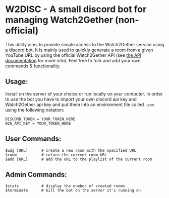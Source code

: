 # W2DISC - A small discord bot for managing Watch2Gether (non-official)

This utility aims to provide simple access to the Watch2Gether service using a discord bot.
It is mainly used to quickly generate a room from a given YouTube URL by using the official Watch2Gether API (see [the API documentation](https://community.w2g.tv/t/watch2gether-api-documentation/133767) for more info).
Feel free to fork and add your own commands & functionality.

## Usage:

Install on the server of your choice or run locally on your computer.
In order to use the bot you have to import your own discord api key and Watch2Gether api key and put them into an environment file called `.env` using the following notation:

```
DISCORD_TOKEN = YOUR_TOKEN_HERE
W2G_API_KEY = YOUR_TOKEN_HERE
```

## User Commands:

```
$w2g [URL]      # create a new room with the specified URL
$room           # return the current room URL
$add [URL]      # add the URL to the playlist of the current room
```

## Admin Commands:

```
$stats          # display the number of created rooms
$terminate      # kill the bot on the server it's running on
```
